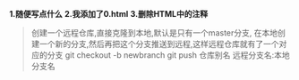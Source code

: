 **1.随便写点什么**
**2.我添加了0.html**
**3.删除HTML中的注释**

> 创建一个远程仓库,直接克隆到本地,默认是只有一个master分支,
在本地创建一个新的分支,然后再把这个分支推送到远程,这样远程仓库就有了一个对应的分支
git checkout -b newbranch
git push 仓库别名 远程分支名:本地分支名
